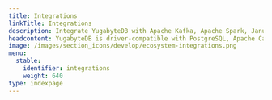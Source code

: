```yaml
---
title: Integrations
linkTitle: Integrations
description: Integrate YugabyteDB with Apache Kafka, Apache Spark, JanusGraph, KairosDB, Presto, Metabase, WSO2 IS, Hasura, Spring Framework, Prisma, more
headcontent: YugabyteDB is driver-compatible with PostgreSQL, Apache Cassandra, and Redis clients
image: /images/section_icons/develop/ecosystem-integrations.png
menu:
  stable:
    identifier: integrations
    weight: 640
type: indexpage
---
```

